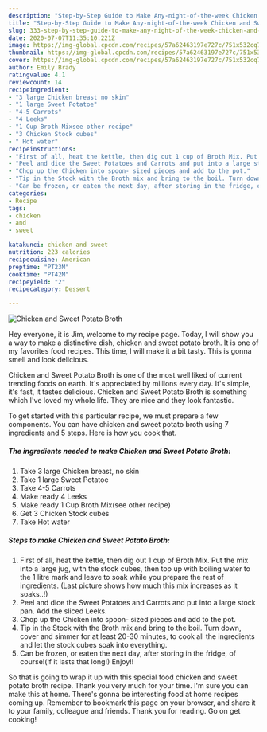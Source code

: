 ```yaml
---
description: "Step-by-Step Guide to Make Any-night-of-the-week Chicken and Sweet Potato Broth"
title: "Step-by-Step Guide to Make Any-night-of-the-week Chicken and Sweet Potato Broth"
slug: 333-step-by-step-guide-to-make-any-night-of-the-week-chicken-and-sweet-potato-broth
date: 2020-07-07T11:35:10.221Z
image: https://img-global.cpcdn.com/recipes/57a62463197e727c/751x532cq70/chicken-and-sweet-potato-broth-recipe-main-photo.jpg
thumbnail: https://img-global.cpcdn.com/recipes/57a62463197e727c/751x532cq70/chicken-and-sweet-potato-broth-recipe-main-photo.jpg
cover: https://img-global.cpcdn.com/recipes/57a62463197e727c/751x532cq70/chicken-and-sweet-potato-broth-recipe-main-photo.jpg
author: Emily Brady
ratingvalue: 4.1
reviewcount: 14
recipeingredient:
- "3 large Chicken breast no skin"
- "1 large Sweet Potatoe"
- "4-5 Carrots"
- "4 Leeks"
- "1 Cup Broth Mixsee other recipe"
- "3 Chicken Stock cubes"
- " Hot water"
recipeinstructions:
- "First of all, heat the kettle, then dig out 1 cup of Broth Mix. Put the mix into a large jug, with the stock cubes, then top up with boiling water to the 1 litre mark and leave to soak while you prepare the rest of ingredients. (Last picture shows how much this mix increases as it soaks..!)"
- "Peel and dice the Sweet Potatoes and Carrots and put into a large stock pan. Add the sliced Leeks."
- "Chop up the Chicken into spoon- sized pieces and add to the pot."
- "Tip in the Stock with the Broth mix and bring to the boil. Turn down, cover and simmer for at least 20-30 minutes, to cook all the ingredients and let the stock cubes soak into everything."
- "Can be frozen, or eaten the next day, after storing in the fridge, of course!(if it lasts that long!) Enjoy!!"
categories:
- Recipe
tags:
- chicken
- and
- sweet

katakunci: chicken and sweet 
nutrition: 223 calories
recipecuisine: American
preptime: "PT23M"
cooktime: "PT42M"
recipeyield: "2"
recipecategory: Dessert

---
```



![Chicken and Sweet Potato Broth](https://img-global.cpcdn.com/recipes/57a62463197e727c/751x532cq70/chicken-and-sweet-potato-broth-recipe-main-photo.jpg)

Hey everyone, it is Jim, welcome to my recipe page. Today, I will show you a way to make a distinctive dish, chicken and sweet potato broth. It is one of my favorites food recipes. This time, I will make it a bit tasty. This is gonna smell and look delicious.



Chicken and Sweet Potato Broth is one of the most well liked of current trending foods on earth. It's appreciated by millions every day. It's simple, it's fast, it tastes delicious. Chicken and Sweet Potato Broth is something which I've loved my whole life. They are nice and they look fantastic.


To get started with this particular recipe, we must prepare a few components. You can have chicken and sweet potato broth using 7 ingredients and 5 steps. Here is how you cook that.

<!--inarticleads1-->

##### The ingredients needed to make Chicken and Sweet Potato Broth:

1. Take 3 large Chicken breast, no skin
1. Take 1 large Sweet Potatoe
1. Take 4-5 Carrots
1. Make ready 4 Leeks
1. Make ready 1 Cup Broth Mix(see other recipe)
1. Get 3 Chicken Stock cubes
1. Take  Hot water




<!--inarticleads2-->

##### Steps to make Chicken and Sweet Potato Broth:

1. First of all, heat the kettle, then dig out 1 cup of Broth Mix. Put the mix into a large jug, with the stock cubes, then top up with boiling water to the 1 litre mark and leave to soak while you prepare the rest of ingredients. (Last picture shows how much this mix increases as it soaks..!)
1. Peel and dice the Sweet Potatoes and Carrots and put into a large stock pan. Add the sliced Leeks.
1. Chop up the Chicken into spoon- sized pieces and add to the pot.
1. Tip in the Stock with the Broth mix and bring to the boil. Turn down, cover and simmer for at least 20-30 minutes, to cook all the ingredients and let the stock cubes soak into everything.
1. Can be frozen, or eaten the next day, after storing in the fridge, of course!(if it lasts that long!) Enjoy!!




So that is going to wrap it up with this special food chicken and sweet potato broth recipe. Thank you very much for your time. I'm sure you can make this at home. There's gonna be interesting food at home recipes coming up. Remember to bookmark this page on your browser, and share it to your family, colleague and friends. Thank you for reading. Go on get cooking!
